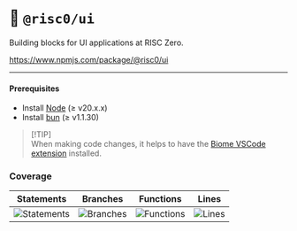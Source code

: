 # 🎨 `@risc0/ui`

Building blocks for UI applications at RISC Zero.

https://www.npmjs.com/package/@risc0/ui

***

#### Prerequisites

* Install [Node](https://nodejs.org/en) (≥ v20.x.x)
* Install [bun](https://bun.sh/) (≥ v1.1.30)

> \[!TIP]\
> When making code changes, it helps to have the [Biome VSCode extension](https://marketplace.visualstudio.com/items?itemName=biomejs.biome) installed.

### Coverage

| Statements                  | Branches                | Functions                 | Lines             |
| --------------------------- | ----------------------- | ------------------------- | ----------------- |
| ![Statements](https://img.shields.io/badge/statements-41.01%25-red.svg?style=flat) | ![Branches](https://img.shields.io/badge/branches-78.57%25-red.svg?style=flat) | ![Functions](https://img.shields.io/badge/functions-72.09%25-red.svg?style=flat) | ![Lines](https://img.shields.io/badge/lines-41.01%25-red.svg?style=flat) |
